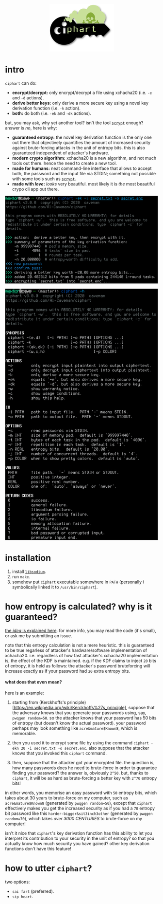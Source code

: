 <p align="center">
    <img src="pics/logo.png">
</p>

# intro

`ciphart` can do:

- **encrypt/decrypt:** only encrypt/decrypt a file using xchacha20 (i.e. `-e` and `-d` actions).
- **derive better keys:** only derive a more secure key using a novel key derivation function (i.e.
  `-k` action).
- **both:** do both (i.e. `-ek` and `-dk` actions).

but, you may ask, why yet another tool?  isn't the tool
[`scrypt`](https://www.tarsnap.com/scrypt.html) enough?  answer is _no_,
here is why:

- **guaranteed entropy:** the novel key derivation function is the only one
  out there that objectively quantifies the amount of increased security
  against brute-forcing attacks in the unit of entropy bits.  this is also
  guaranteed independent of attacker's hardware.
- **modern crypto algorithm:** xchacha20 is a new algorithm, and not much
  tools out there.  hence the need to create a new tool.
- **made for humans:** neat command-line interface that allows to accept
  both, the password and the input file via STDIN; something not possible
  with some tools such as [`scrypt`](https://www.tarsnap.com/scrypt.html).
- **made with _love_:** _looks_ very beautiful.  most likely it is _the_
  most beautiful crypo cli app out there.

<p align="center">
    <img src="pics/1.png">
</p>

<p align="center">
    <img src="pics/2.png">
</p>

# installation

1.  install [`libsodium`](https://libsodium.gitbook.io/doc/).
2. run `make`.
3. somehow put `ciphart` executable somewhere in `PATH` (personally i
   symbolically linked it to `/usr/bin/ciphart`).

# how entropy is calculated?  why is it guaranteed?

[the _idea_ is explained
here](https://crypto.stackexchange.com/questions/85676/how-to-estimate-the-maximum-computational-cost-bound-for-key-derivation-function).
for more info, you may read the code (it's small), or ask me by submitting
an issue.

note that this entropy calculation is not a mere heuristic.  this is
guaranteed to be true regarless of attacker's hardware/software
implementation of xchacha20.  i.e. regardless of how fast attacker's
xchacha20 implementation is, the effect of the KDF is maintained.  e.g. if
the KDF claims to inject `20` bits of entropy, it is held as follows:  the
attacker's password bruteforcing will increase exactly as if your password
had `20` extra entropy bits.

#### what does that even mean?

here is an example: 

1. starting from (Kerckhoffs's
   principle)[https://en.wikipedia.org/wiki/Kerckhoffs%27s_principle],
   suppose that the adversary knows that you generate your passwords using,
   say, `pwqgen random=50`.  so the attacker knows that your password has
   50 bits of entropy (but doesn't know the actual password).  your
   password perhaps may look something like `acre&mature$Known8`, which is
   memorable.  

2. then you used it to encrypt some file by using the command `ciphart -ekn
   20 -i secret.txt -o secret.enc`.  also suppose that the attacker knows
   that you invoked this `ciphart` command.

3. then, suppose that the attacker got your encrypted file.  the question
   is, how many passwords does he need to brute-force in order to guarantee
   finding your password?  the answer is, obviously `2^50`.  but, thanks to
   `ciphart`, it will be as hard as brute-forcing a better key with `2^70`
   entropy bits!

in other words, you memorise an easy password with `50` entropy bits, which
takes about 30 years to brute-force on my computer, such as
`acre&mature$Known8` (generated by `pwqgen random=50`), except that
`ciphart` effectively makes you get the increased security as if you had a
`70` entropy bit password like this `harder-bigger&sit3inch3other`
(generated by `pwqgen random=70`), which takes _over 3000 CENTURIES_ to
brute-force on my computer!

isn't it nice that `ciphart`'s key derivation function has this ability to
let you interpret its contribution to your security in the unit of entropy?
so that you actually know how much security you have gained?  other key
derivation functions don't have this feature!


# how to utter `ciphart`?

two options:

- `sai fart` (preferred).
- `sip heart`.
